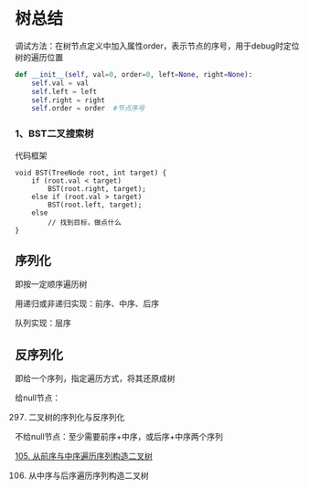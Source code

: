 # 树总结

调试方法：在树节点定义中加入属性order，表示节点的序号，用于debug时定位树的遍历位置
```python
def __init__(self, val=0, order=0, left=None, right=None):
    self.val = val
    self.left = left
    self.right = right
    self.order = order	#节点序号
```

### 1、BST二叉搜索树

代码框架

```
void BST(TreeNode root, int target) {
    if (root.val < target) 
        BST(root.right, target);
    else if (root.val > target)
        BST(root.left, target);
    else
    	// 找到目标，做点什么
}
```

## 序列化

即按一定顺序遍历树

用递归或非递归实现：前序、中序、后序

队列实现：层序

## 反序列化

即给一个序列，指定遍历方式，将其还原成树

给null节点：

297. 二叉树的序列化与反序列化

不给null节点：至少需要前序+中序，或后序+中序两个序列

[105. 从前序与中序遍历序列构造二叉树](1-200/105.-cong-qian-xu-yu-zhong-xu-bian-li-xu-lie-gou-zao-er-cha-shu.md)

106. 从中序与后序遍历序列构造二叉树

